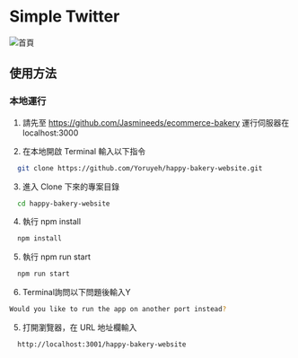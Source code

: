 # Simple Twitter

![首頁](./src/assets/images/happy-bakery.gif)

## 使用方法

<!-- ### 線上運行 (推薦)

Github Page: https://liam67726978.github.io/simple-twitter/ -->

### 本地運行

1. 請先至 https://github.com/Jasmineeds/ecommerce-bakery 運行伺服器在localhost:3000

2. 在本地開啟 Terminal 輸入以下指令

```bash
  git clone https://github.com/Yoruyeh/happy-bakery-website.git
```

3. 進入 Clone 下來的專案目錄

```bash
  cd happy-bakery-website
```

4. 執行 npm install

```bash
  npm install
```

5. 執行 npm run start

```bash
  npm run start
```

6. Terminal詢問以下問題後輸入Y

```bash
Would you like to run the app on another port instead?
```

5. 打開瀏覽器，在 URL 地址欄輸入

```bash
  http://localhost:3001/happy-bakery-website
```
